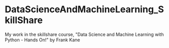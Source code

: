 # DataScienceAndMachineLearning_SkillShare
 My work in the skillshare course, "Data Science and Machine Learning 
with Python - Hands On!" by Frank Kane
